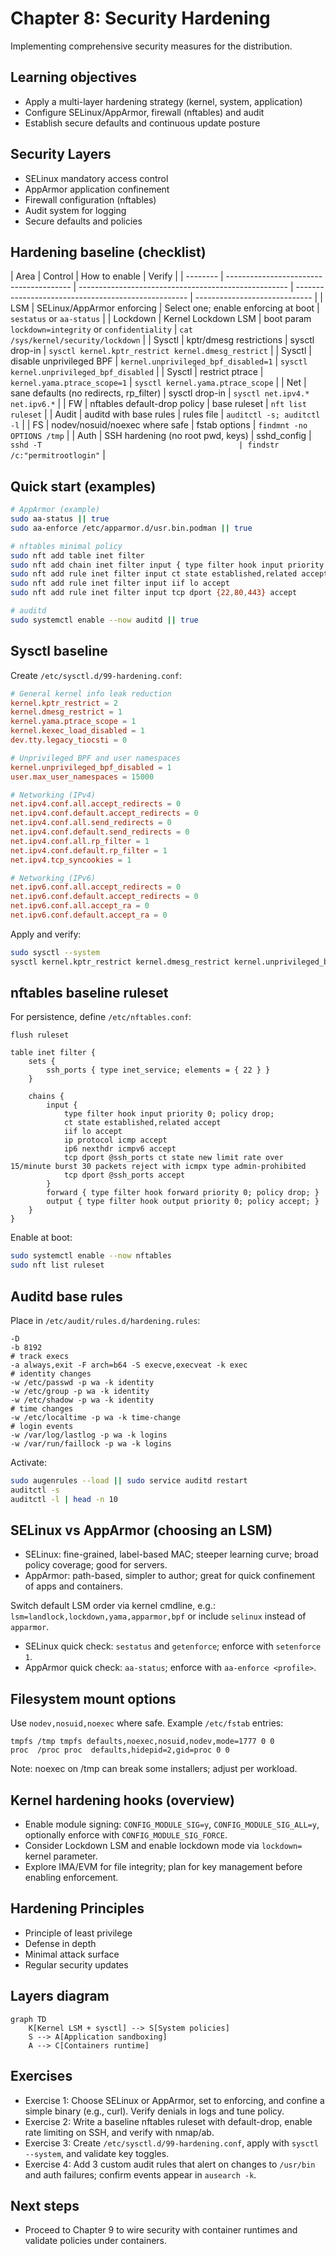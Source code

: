 # Chapter 8: Security Hardening

Implementing comprehensive security measures for the distribution.

## Learning objectives

- Apply a multi-layer hardening strategy (kernel, system, application)
- Configure SELinux/AppArmor, firewall (nftables) and audit
- Establish secure defaults and continuous update posture

## Security Layers

- SELinux mandatory access control
- AppArmor application confinement
- Firewall configuration (nftables)
- Audit system for logging
- Secure defaults and policies

## Hardening baseline (checklist)

| Area     | Control                                 | How to enable                                        | Verify                                              |
| -------- | --------------------------------------- | ---------------------------------------------------- | --------------------------------------------------- | ----------------------------- |
| LSM      | SELinux/AppArmor enforcing              | Select one; enable enforcing at boot                 | `sestatus` or `aa-status`                           |
| Lockdown | Kernel Lockdown LSM                     | boot param `lockdown=integrity` or `confidentiality` | `cat /sys/kernel/security/lockdown`                 |
| Sysctl   | kptr/dmesg restrictions                 | sysctl drop-in                                       | `sysctl kernel.kptr_restrict kernel.dmesg_restrict` |
| Sysctl   | disable unprivileged BPF                | `kernel.unprivileged_bpf_disabled=1`                 | `sysctl kernel.unprivileged_bpf_disabled`           |
| Sysctl   | restrict ptrace                         | `kernel.yama.ptrace_scope=1`                         | `sysctl kernel.yama.ptrace_scope`                   |
| Net      | sane defaults (no redirects, rp_filter) | sysctl drop-in                                       | `sysctl net.ipv4.* net.ipv6.*`                      |
| FW       | nftables default-drop policy            | base ruleset                                         | `nft list ruleset`                                  |
| Audit    | auditd with base rules                  | rules file                                           | `auditctl -s; auditctl -l`                          |
| FS       | nodev/nosuid/noexec where safe          | fstab options                                        | `findmnt -no OPTIONS /tmp`                          |
| Auth     | SSH hardening (no root pwd, keys)       | sshd_config                                          | `sshd -T                                            | findstr /c:"permitrootlogin"` |

## Quick start (examples)

```bash
# AppArmor (example)
sudo aa-status || true
sudo aa-enforce /etc/apparmor.d/usr.bin.podman || true

# nftables minimal policy
sudo nft add table inet filter
sudo nft add chain inet filter input { type filter hook input priority 0; policy drop; }
sudo nft add rule inet filter input ct state established,related accept
sudo nft add rule inet filter input iif lo accept
sudo nft add rule inet filter input tcp dport {22,80,443} accept

# auditd
sudo systemctl enable --now auditd || true
```

## Sysctl baseline

Create `/etc/sysctl.d/99-hardening.conf`:

```conf
# General kernel info leak reduction
kernel.kptr_restrict = 2
kernel.dmesg_restrict = 1
kernel.yama.ptrace_scope = 1
kernel.kexec_load_disabled = 1
dev.tty.legacy_tiocsti = 0

# Unprivileged BPF and user namespaces
kernel.unprivileged_bpf_disabled = 1
user.max_user_namespaces = 15000

# Networking (IPv4)
net.ipv4.conf.all.accept_redirects = 0
net.ipv4.conf.default.accept_redirects = 0
net.ipv4.conf.all.send_redirects = 0
net.ipv4.conf.default.send_redirects = 0
net.ipv4.conf.all.rp_filter = 1
net.ipv4.conf.default.rp_filter = 1
net.ipv4.tcp_syncookies = 1

# Networking (IPv6)
net.ipv6.conf.all.accept_redirects = 0
net.ipv6.conf.default.accept_redirects = 0
net.ipv6.conf.all.accept_ra = 0
net.ipv6.conf.default.accept_ra = 0
```

Apply and verify:

```bash
sudo sysctl --system
sysctl kernel.kptr_restrict kernel.dmesg_restrict kernel.unprivileged_bpf_disabled
```

## nftables baseline ruleset

For persistence, define `/etc/nftables.conf`:

```nft
flush ruleset

table inet filter {
	sets {
		ssh_ports { type inet_service; elements = { 22 } }
	}

	chains {
		input {
			type filter hook input priority 0; policy drop;
			ct state established,related accept
			iif lo accept
			ip protocol icmp accept
			ip6 nexthdr icmpv6 accept
			tcp dport @ssh_ports ct state new limit rate over 15/minute burst 30 packets reject with icmpx type admin-prohibited
			tcp dport @ssh_ports accept
		}
		forward { type filter hook forward priority 0; policy drop; }
		output { type filter hook output priority 0; policy accept; }
	}
}
```

Enable at boot:

```bash
sudo systemctl enable --now nftables
sudo nft list ruleset
```

## Auditd base rules

Place in `/etc/audit/rules.d/hardening.rules`:

```text
-D
-b 8192
# track execs
-a always,exit -F arch=b64 -S execve,execveat -k exec
# identity changes
-w /etc/passwd -p wa -k identity
-w /etc/group -p wa -k identity
-w /etc/shadow -p wa -k identity
# time changes
-w /etc/localtime -p wa -k time-change
# login events
-w /var/log/lastlog -p wa -k logins
-w /var/run/faillock -p wa -k logins
```

Activate:

```bash
sudo augenrules --load || sudo service auditd restart
auditctl -s
auditctl -l | head -n 10
```

## SELinux vs AppArmor (choosing an LSM)

- SELinux: fine-grained, label-based MAC; steeper learning curve; broad policy coverage; good for servers.
- AppArmor: path-based, simpler to author; great for quick confinement of apps and containers.

Switch default LSM order via kernel cmdline, e.g.: `lsm=landlock,lockdown,yama,apparmor,bpf` or include `selinux` instead of `apparmor`.

- SELinux quick check: `sestatus` and `getenforce`; enforce with `setenforce 1`.
- AppArmor quick check: `aa-status`; enforce with `aa-enforce <profile>`.

## Filesystem mount options

Use `nodev,nosuid,noexec` where safe. Example `/etc/fstab` entries:

```fstab
tmpfs /tmp tmpfs defaults,noexec,nosuid,nodev,mode=1777 0 0
proc  /proc proc  defaults,hidepid=2,gid=proc 0 0
```

Note: noexec on /tmp can break some installers; adjust per workload.

## Kernel hardening hooks (overview)

- Enable module signing: `CONFIG_MODULE_SIG=y`, `CONFIG_MODULE_SIG_ALL=y`, optionally enforce with `CONFIG_MODULE_SIG_FORCE`.
- Consider Lockdown LSM and enable lockdown mode via `lockdown=` kernel parameter.
- Explore IMA/EVM for file integrity; plan for key management before enabling enforcement.

## Hardening Principles

- Principle of least privilege
- Defense in depth
- Minimal attack surface
- Regular security updates

## Layers diagram

```mermaid
graph TD
	K[Kernel LSM + sysctl] --> S[System policies]
	S --> A[Application sandboxing]
	A --> C[Containers runtime]
```

## Exercises

- Exercise 1: Choose SELinux or AppArmor, set to enforcing, and confine a simple binary (e.g., curl). Verify denials in logs and tune policy.
- Exercise 2: Write a baseline nftables ruleset with default-drop, enable rate limiting on SSH, and verify with nmap/ab.
- Exercise 3: Create `/etc/sysctl.d/99-hardening.conf`, apply with `sysctl --system`, and validate key toggles.
- Exercise 4: Add 3 custom audit rules that alert on changes to `/usr/bin` and auth failures; confirm events appear in `ausearch -k`.

## Next steps

- Proceed to Chapter 9 to wire security with container runtimes and validate policies under containers.
